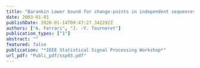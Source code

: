 ```yaml
---
title: "Barankin Lower bound for change-points in independent sequences"
date: 2003-01-01
publishDate: 2020-01-14T09:47:27.342292Z
authors: ["A. Ferrari", "J. -Y. Tourneret"]
publication_types: ["1"]
abstract: ""
featured: false
publication: "*IEEE Statistical Signal Processing Workshop*"
url_pdf: "Publi_pdf/ssp03.pdf"
---
```


